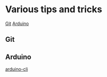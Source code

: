 # Various tips and tricks

[Git](#git)
[Arduino](#arduino)


## Git

## Arduino
[arduino-cli](arduino_cli.md)
